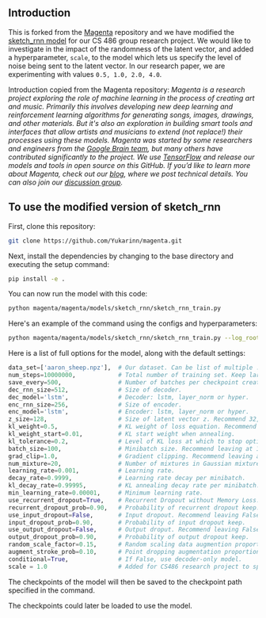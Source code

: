 ## Introduction

This is forked from the [Magenta](https://github.com/magenta/magenta) repository and we have modified the [sketch_rnn model](/magenta/models/sketch_rnn) for our CS 486 group research project. We would like to investigate in the impact of the randomness of the latent vector, and added a hyperparameter, `scale`, to the model which lets us specify the level of noise being sent to the latent vector. In our research paper, we are experimenting with values `0.5, 1.0, 2.0, 4.0`.

Introduction copied from the Magenta repository:
_Magenta is a research project exploring the role of machine learning
in the process of creating art and music.  Primarily this
involves developing new deep learning and reinforcement learning
algorithms for generating songs, images, drawings, and other materials. But it's also
an exploration in building smart tools and interfaces that allow
artists and musicians to extend (not replace!) their processes using
these models.  Magenta was started by some researchers and engineers
from the [Google Brain team](https://research.google.com/teams/brain/),
but many others have contributed significantly to the project. We use
[TensorFlow](https://www.tensorflow.org) and release our models and
tools in open source on this GitHub.  If you’d like to learn more
about Magenta, check out our [blog](https://magenta.tensorflow.org),
where we post technical details.  You can also join our [discussion
group](https://groups.google.com/a/tensorflow.org/forum/#!forum/magenta-discuss)._


## To use the modified version of sketch_rnn

First, clone this repository:

```bash
git clone https://github.com/Yukarinn/magenta.git
```

Next, install the dependencies by changing to the base directory and executing the setup command:

```bash
pip install -e .
```

You can now run the model with this code:
```bash
python magenta/magenta/models/sketch_rnn/sketch_rnn_train.py
```

Here's an example of the command using the configs and hyperparameters:
```bash
python magenta/magenta/models/sketch_rnn/sketch_rnn_train.py --log_root=checkpoints --data_dir=datasets --hparams="data_set=[apple.npz, donut.npz, bus.npz, table.npz, calculator.npz, power_outlet.npz],scale=1.0, num_steps=10000,save_every=100,use_recurrent_dropout=0,kl_decay_rate=0.9999,min_learning_rate=0.0001"

```

Here is a list of full options for the model, along with the default settings:

```python
data_set=['aaron_sheep.npz'],  # Our dataset. Can be list of multiple .npz sets.
num_steps=10000000,            # Total number of training set. Keep large.
save_every=500,                # Number of batches per checkpoint creation.
dec_rnn_size=512,              # Size of decoder.
dec_model='lstm',              # Decoder: lstm, layer_norm or hyper.
enc_rnn_size=256,              # Size of encoder.
enc_model='lstm',              # Encoder: lstm, layer_norm or hyper.
z_size=128,                    # Size of latent vector z. Recommend 32, 64 or 128.
kl_weight=0.5,                 # KL weight of loss equation. Recommend 0.5 or 1.0.
kl_weight_start=0.01,          # KL start weight when annealing.
kl_tolerance=0.2,              # Level of KL loss at which to stop optimizing for KL.
batch_size=100,                # Minibatch size. Recommend leaving at 100.
grad_clip=1.0,                 # Gradient clipping. Recommend leaving at 1.0.
num_mixture=20,                # Number of mixtures in Gaussian mixture model.
learning_rate=0.001,           # Learning rate.
decay_rate=0.9999,             # Learning rate decay per minibatch.
kl_decay_rate=0.99995,         # KL annealing decay rate per minibatch.
min_learning_rate=0.00001,     # Minimum learning rate.
use_recurrent_dropout=True,    # Recurrent Dropout without Memory Loss. Recomended.
recurrent_dropout_prob=0.90,   # Probability of recurrent dropout keep.
use_input_dropout=False,       # Input dropout. Recommend leaving False.
input_dropout_prob=0.90,       # Probability of input dropout keep.
use_output_dropout=False,      # Output droput. Recommend leaving False.
output_dropout_prob=0.90,      # Probability of output dropout keep.
random_scale_factor=0.15,      # Random scaling data augmention proportion.
augment_stroke_prob=0.10,      # Point dropping augmentation proportion.
conditional=True,              # If False, use decoder-only model.
scale = 1.0                    # Added for CS486 research project to specify the scale of noise sent to the latent vector.
```

The checkpoints of the model will then be saved to the checkpoint path specified in the command.

The checkpoints could later be loaded to use the model.
